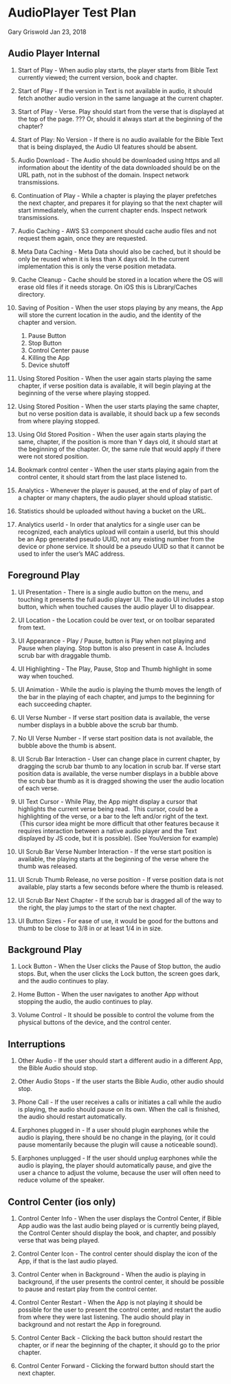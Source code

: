 AudioPlayer Test Plan
=====================
Gary Griswold
Jan 23, 2018

Audio Player Internal
---------------------

1.	Start of Play - When audio play starts, the player starts from Bible Text currently viewed; the current version, book and chapter.

2. Start of Play -  If the version in Text is not available in audio, it should fetch another audio version in the same language at the current chapter.

3.	Start of Play - Verse.  Play should start from the verse that is displayed at the top of the page. ??? Or, should it always start at the beginning of the chapter?

4.	Start of Play: No Version - If there is no audio available for the Bible Text that is being displayed, the Audio UI features should be absent.
 
5.	Audio Download - The Audio should be downloaded using https and all information about the identity of the data downloaded should be on the URL path, not in the subhost of the domain. Inspect network transmissions.
 
6.	Continuation of Play - While a chapter is playing the player prefetches the next chapter, and prepares it for playing so that the next chapter will start immediately, when the current chapter ends.  Inspect network transmissions.

7.	Audio Caching - AWS S3 component should cache audio files and not request them again, once they are requested.

8.	Meta Data Caching - Meta Data should also be cached, but it should be only be reused when it is less than X days old.  In the current implementation this is only the verse position metadata.

9.	Cache Cleanup - Cache should be stored in a location where the OS will erase old files if it needs storage. On iOS this is Library/Caches directory. 

10.	Saving of Position - When the user stops playing by any means, the App will store the current location in the audio, and the identity of the chapter and version.
	1. Pause Button
	2. Stop Button
	3. Control Center pause
	4. Killing the App
	5. Device shutoff	

11.	Using Stored Position - When the user again starts playing the same chapter, if verse position data is available, it will begin playing at the beginning of the verse where playing stopped.

12.	Using Stored Position - When the user starts playing the same chapter, but no verse position data is available, it should back up a few seconds from where playing stopped.

13.	Using Old Stored Position - When the user again starts playing the same, chapter, if the position is more than Y days old, it should start at the beginning of the chapter. Or, the same rule that would apply if there were not stored position.

14.	Bookmark control center - When the user starts playing again from the control center, it should start from the last place listened to.

15.	Analytics - Whenever the player is paused, at the end of play of part of a chapter or many chapters, the audio player should upload statistic.

16.	Statistics should be uploaded without having a bucket on the URL.

17.	Analytics userId - In order that analytics for a single user can be recognized, each analytics upload will contain a userId, but this should be an App generated pseudo UUID, not any existing number from the device or phone service. It should be a pseudo UUID so that it cannot be used to infer the user’s MAC address.
	
Foreground Play
---------------

1.	UI Presentation - There is a single audio button on the menu, and touching it presents the full audio player UI. The audio UI includes a stop button, which when touched causes the audio player UI to disappear.

2.	UI Location - the Location could be over text, or on toolbar separated from text.

3.	UI Appearance - Play / Pause, button is Play when not playing and Pause when playing. Stop button is also present in case A. Includes scrub bar with draggable thumb. 

4.	UI Highlighting - The Play, Pause, Stop and Thumb highlight in some way when touched.

5.	UI Animation - While the audio is playing the thumb moves the length of the bar in the playing of each chapter, and jumps to the beginning for each succeeding chapter. 

6.	UI Verse Number - If verse start position data is available, the verse number displays in a bubble above the scrub bar thumb.

6.	No UI Verse Number - If verse start position data is not available, the bubble above the thumb is absent.

7.	UI Scrub Bar Interaction - User can change place in current chapter, by dragging the scrub bar thumb to any location in scrub bar. If verse start position data is available, the verse number displays in a bubble above the scrub bar thumb as it is dragged showing the user the audio location of each verse.

8.	UI Text Cursor - While Play, the App might display a cursor that highlights the current verse being read.  This cursor, could be a highlighting of the verse, or a bar to the left and/or right of the text.  (This cursor idea might be more difficult that other features because it requires interaction between a native audio player and the Text displayed by JS code, but it is possible). (See YouVersion for example) 

9.	UI Scrub Bar Verse Number Interaction - If the verse start position is available, the playing starts at the beginning of the verse where the thumb was released.

10. UI Scrub Thumb Release, no verse position - If verse position data is not available, play starts a few seconds before where the thumb is released.

11.	UI Scrub Bar Next Chapter - If the scrub bar is dragged all of the way to the right, the play jumps to the start of the next chapter. 

12.	UI Button Sizes - For ease of use, it would be good for the buttons and thumb to be close to 3/8 in or at least 1/4 in in size.
	
Background Play
---------------

1.	Lock Button - When the User clicks the Pause of Stop button, the audio stops. But, when the user clicks the Lock button, the screen goes dark, and the audio continues to play. 

2.	Home Button - When the user navigates to another App without stopping the audio, the audio continues to play.

3.	Volume Control - It should be possible to control the volume from the physical buttons of the device, and the control center.

Interruptions
-------------

1.	Other Audio - If the user should start a different audio in a different App, the Bible Audio should stop.

1.	Other Audio Stops - If the user starts the Bible Audio, other audio should stop.

2.	Phone Call - If the user receives a calls or initiates a call while the audio is playing, the audio should pause on its own. When the call is finished, the audio should restart automatically. 

3.	Earphones plugged in - If a user should plugin earphones while the audio is playing, there should be no change in the playing, (or it could pause momentarily because the plugin will cause a noticeable sound). 

4.	Earphones unplugged - If the user should unplug earphones while the audio is playing, the player should automatically pause, and give the user a chance to adjust the volume, because the user will often need to reduce volume of the speaker.

Control Center (ios only)
-------------------------

1.	Control Center Info - When the user displays the Control Center, if Bible App audio was the last audio being played or is currently being played, the Control Center should display the book, and chapter, and possibly verse that was being played.

2.	Control Center Icon - The control center should display the icon of the App, if that is the last audio played.

2.	Control Center when in Background - When the audio is playing in background, if the user presents the control center, it should be possible to pause and restart play from the control center. 

3.	Control Center Restart - When the App is not playing it should be possible for the user to present the control center, and restart the audio from where they were last listening. The audio should play in background and not restart the App in foreground.

4.	Control Center Back - Clicking the back button should restart the chapter, or if near the beginning of the chapter, it should go to the prior chapter.

5.	Control Center Forward - Clicking the forward button should start the next chapter.


